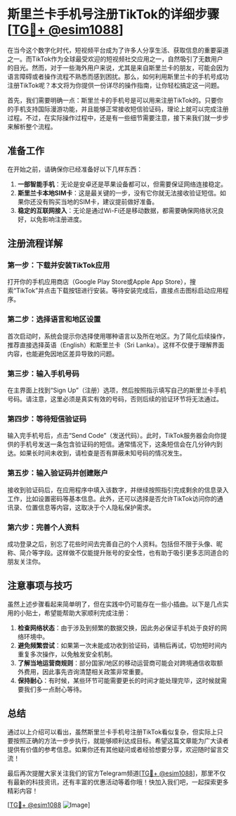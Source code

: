 # 斯里兰卡手机号注册TikTok的详细步骤[[TG💪+ @esim1088](https://t.me/s/esim1088)]

在当今这个数字化时代，短视频平台成为了许多人分享生活、获取信息的重要渠道之一。而TikTok作为全球最受欢迎的短视频社交应用之一，自然吸引了无数用户的目光。然而，对于一些海外用户来说，尤其是来自斯里兰卡的朋友，可能会因为语言障碍或者操作流程不熟悉而感到困扰。那么，如何利用斯里兰卡的手机号成功注册TikTok呢？本文将为你提供一份详尽的操作指南，让你轻松搞定这一问题。

首先，我们需要明确一点：斯里兰卡的手机号是可以用来注册TikTok的。只要你的手机支持国际漫游功能，并且能够正常接收短信验证码，理论上就可以完成注册过程。不过，在实际操作过程中，还是有一些细节需要注意，接下来我们就一步步来解析整个流程。

## 准备工作

在开始之前，请确保你已经准备好以下几样东西：

1. **一部智能手机**：无论是安卓还是苹果设备都可以，但需要保证网络连接稳定。
2. **斯里兰卡本地SIM卡**：这是最关键的一步，没有它你就无法接收验证短信。如果你还没有购买当地的SIM卡，建议提前做好准备。
3. **稳定的互联网接入**：无论是通过Wi-Fi还是移动数据，都需要确保网络状况良好，以免影响注册进度。

## 注册流程详解

### 第一步：下载并安装TikTok应用

打开你的手机应用商店（Google Play Store或Apple App Store），搜索“TikTok”并点击下载按钮进行安装。等待安装完成后，直接点击图标启动应用程序。

### 第二步：选择语言和地区设置

首次启动时，系统会提示你选择使用哪种语言以及所在地区。为了简化后续操作，推荐直接选择英语（English）和斯里兰卡（Sri Lanka）。这样不仅便于理解界面内容，也能避免因地区差异导致的问题。

### 第三步：输入手机号码

在主界面上找到“Sign Up”（注册）选项，然后按照指示填写自己的斯里兰卡手机号码。请注意，这里必须是真实有效的号码，否则后续的验证环节将无法通过。

### 第四步：等待短信验证码

输入完手机号后，点击“Send Code”（发送代码）。此时，TikTok服务器会向你提供的手机号发送一条包含验证码的短信。通常情况下，这条短信会在几分钟内到达。如果长时间未收到，请检查是否有屏蔽未知号码的情况发生。

### 第五步：输入验证码并创建账户

接收到验证码后，在应用程序中填入该数字，并继续按照指引完成剩余的信息录入工作，比如设置密码等基本信息。此外，还可以选择是否允许TikTok访问你的通讯录、位置信息等内容，这取决于个人隐私保护需求。

### 第六步：完善个人资料

成功登录之后，别忘了花些时间去完善自己的个人资料。包括但不限于头像、昵称、简介等字段。这样做不仅能提升账号的安全性，也有助于吸引更多志同道合的朋友关注你。

## 注意事项与技巧

虽然上述步骤看起来简单明了，但在实践中仍可能存在一些小插曲。以下是几点实用的小贴士，希望能帮助大家顺利完成注册：

1. **检查网络状态**：由于涉及到频繁的数据交换，因此务必保证手机处于良好的网络环境中。
2. **避免频繁尝试**：如果第一次未能成功收到验证码，请稍后再试，切勿短时间内重复多次操作，以免触发安全机制。
3. **了解当地运营商规则**：部分国家/地区的移动运营商可能会对跨境通信收取额外费用，因此事先咨询清楚相关政策非常重要。
4. **保持耐心**：有时候，某些环节可能需要更长的时间才能处理完毕，这时候就需要我们多一点耐心等待。

## 总结

通过以上介绍可以看出，虽然斯里兰卡手机号注册TikTok看似复杂，但实际上只要按照正确的方法一步步执行，就能够顺利达成目标。希望这篇文章能为广大读者提供有价值的参考信息。如果你还有其他疑问或者经验想要分享，欢迎随时留言交流！

最后再次提醒大家关注我们的官方Telegram频道[[TG💪+ @esim1088](https://t.me/s/esim1088)]，那里不仅有最新的科技资讯，还有丰富的优惠活动等着你哦！快加入我们吧，一起探索更多精彩内容！

[[TG💪+ @esim1088](https://t.me/s/esim1088) ![Image](https://i.postimg.cc/4NQfJmqS/Snipaste-2025-05-13-00-14-12.png)]